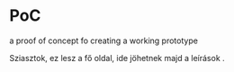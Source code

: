 # PoC
a proof of concept fo creating a working prototype

Sziasztok, ez lesz a fő oldal, ide jöhetnek majd a leírások .

